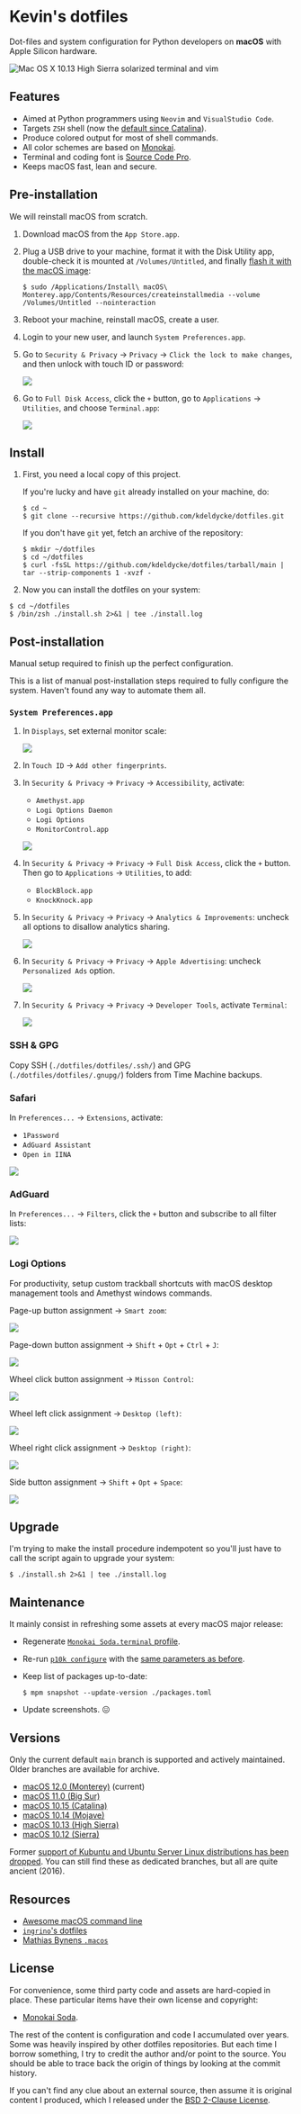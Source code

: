 # Kevin's dotfiles

Dot-files and system configuration for Python developers on **macOS** with
Apple Silicon hardware.

![Mac OS X 10.13 High Sierra solarized terminal and vim](https://raw.githubusercontent.com/kdeldycke/dotfiles/main/assets/macos-10.13.jpeg)

## Features

- Aimed at Python programmers using `Neovim` and `VisualStudio Code`.
- Targets `ZSH` shell (now the
  [default since Catalina](https://support.apple.com/en-gb/HT208050)).
- Produce colored output for most of shell commands.
- All color schemes are based on
  [Monokai](https://web.archive.org/web/20161107090516/http://www.monokai.nl/blog/2006/07/).
- Terminal and coding font is
  [Source Code Pro](https://en.wikipedia.org/wiki/Source_Code_Pro).
- Keeps macOS fast, lean and secure.

## Pre-installation

We will reinstall macOS from scratch.

1. Download macOS from the `App Store.app`.

1. Plug a USB drive to your machine, format it with the Disk Utility app,
   double-check it is mounted at `/Volumes/Untitled`, and finally
   [flash it with the macOS image](https://support.apple.com/en-us/HT201372):

   ```shell-session
   $ sudo /Applications/Install\ macOS\ Monterey.app/Contents/Resources/createinstallmedia --volume /Volumes/Untitled --nointeraction
   ```

1. Reboot your machine, reinstall macOS, create a user.

1. Login to your new user, and launch `System Preferences.app`.

1. Go to `Security & Privacy` → `Privacy` → `Click the lock to make changes`,
   and then unlock with touch ID or password:

   ![](https://raw.githubusercontent.com/kdeldycke/dotfiles/main/assets/system-preferences-security-privacy-unlock.png)

1. Go to `Full Disk Access`, click the `+` button, go to `Applications` →
   `Utilities`, and choose `Terminal.app`:

   ![](https://raw.githubusercontent.com/kdeldycke/dotfiles/main/assets/terminal-full-disk-access.png)

## Install

1. First, you need a local copy of this project.

   If you're lucky and have `git` already installed on your machine, do:

   ```shell-session
   $ cd ~
   $ git clone --recursive https://github.com/kdeldycke/dotfiles.git
   ```

   If you don't have `git` yet, fetch an archive of the repository:

   ```shell-session
   $ mkdir ~/dotfiles
   $ cd ~/dotfiles
   $ curl -fsSL https://github.com/kdeldycke/dotfiles/tarball/main | tar --strip-components 1 -xvzf -
   ```

1. Now you can install the dotfiles on your system:

```shell-session
$ cd ~/dotfiles
$ /bin/zsh ./install.sh 2>&1 | tee ./install.log
```

## Post-installation

Manual setup required to finish up the perfect configuration.

This is a list of manual post-installation steps required to fully configure
the system. Haven't found any way to automate them all.

### `System Preferences.app`

1. In `Displays`, set external monitor scale:

   ![](https://raw.githubusercontent.com/kdeldycke/dotfiles/main/assets/external-display-scale.png)

1. In `Touch ID` → `Add other fingerprints`.

1. In `Security & Privacy` → `Privacy` → `Accessibility`, activate:

   - `Amethyst.app`
   - `Logi Options Daemon`
   - `Logi Options`
   - `MonitorControl.app`

   ![](https://raw.githubusercontent.com/kdeldycke/dotfiles/main/assets/accessibility-preferences.png)

1. In `Security & Privacy` → `Privacy` → `Full Disk Access`, click the `+`
   button. Then go to `Applications` → `Utilities`, to add:

   - `BlockBlock.app`
   - `KnockKnock.app`

1. In `Security & Privacy` → `Privacy` → `Analytics & Improvements`: uncheck
   all options to disallow analytics sharing.

   ![](https://raw.githubusercontent.com/kdeldycke/dotfiles/main/assets/analytics-and-improvements-preferences.png)

1. In `Security & Privacy` → `Privacy` → `Apple Advertising`: uncheck
   `Personalized Ads` option.

   ![](https://raw.githubusercontent.com/kdeldycke/dotfiles/main/assets/apple-advertising-preferences.png)

1. In `Security & Privacy` → `Privacy` → `Developer Tools`, activate
   `Terminal`:

   ![](https://raw.githubusercontent.com/kdeldycke/dotfiles/main/assets/developer-tools-preferences.png)

### SSH & GPG

Copy SSH (`./dotfiles/dotfiles/.ssh/`) and GPG (`./dotfiles/dotfiles/.gnupg/`)
folders from Time Machine backups.

### Safari

In `Preferences...` → `Extensions`, activate:

- `1Password`
- `AdGuard Assistant`
- `Open in IINA`

![](https://raw.githubusercontent.com/kdeldycke/dotfiles/main/assets/safari-active-extensions.png)

### AdGuard

In `Preferences...` → `Filters`, click the `+` button and subscribe to all
filter lists:

![](https://raw.githubusercontent.com/kdeldycke/dotfiles/main/assets/adguard-filter-lists-subscription.png)

### Logi Options

For productivity, setup custom trackball shortcuts with macOS desktop
management tools and Amethyst windows commands.

Page-up button assignment → `Smart zoom`:

![](https://raw.githubusercontent.com/kdeldycke/dotfiles/main/assets/logitech-mx-ergo-page-up.png)

Page-down button assignment → `Shift` + `Opt` + `Ctrl` + `J`:

![](https://raw.githubusercontent.com/kdeldycke/dotfiles/main/assets/logitech-mx-ergo-page-down.png)

Wheel click button assignment → `Misson Control`:

![](https://raw.githubusercontent.com/kdeldycke/dotfiles/main/assets/logitech-mx-ergo-wheel-click.png)

Wheel left click assignment → `Desktop (left)`:

![](https://raw.githubusercontent.com/kdeldycke/dotfiles/main/assets/logitech-mx-ergo-wheel-left.png)

Wheel right click assignment → `Desktop (right)`:

![](https://raw.githubusercontent.com/kdeldycke/dotfiles/main/assets/logitech-mx-ergo-wheel-right.png)

Side button assignment → `Shift` + `Opt` + `Space`:

![](https://raw.githubusercontent.com/kdeldycke/dotfiles/main/assets/logitech-mx-ergo-side-button.png)

## Upgrade

I'm trying to make the install procedure indempotent so you'll just have to
call the script again to upgrade your system:

```shell-session
$ ./install.sh 2>&1 | tee ./install.log
```

## Maintenance

It mainly consist in refreshing some assets at every macOS major release:

- Regenerate
  [`Monokai Soda.terminal` profile](https://github.com/kdeldycke/dotfiles/blob/main/assets/Monokai%20Soda.terminal).

- Re-run
  [`p10k configure`](https://github.com/romkatv/powerlevel10k#configuration-wizard)
  with the
  [same parameters as before](https://github.com/kdeldycke/dotfiles/blob/main/dotfiles/.p10k.zsh#L3-L6).

- Keep list of packages up-to-date:

  ```shell-session
  $ mpm snapshot --update-version ./packages.toml
  ```

- Update screenshots. 😖

## Versions

Only the current default `main` branch is supported and actively maintained.
Older branches are available for archive.

- [macOS 12.0 (Monterey)](https://github.com/kdeldycke/dotfiles/tree/main)
  (current)
- [macOS 11.0 (Big Sur)](https://github.com/kdeldycke/dotfiles/tree/macos-11)
- [macOS 10.15 (Catalina)](https://github.com/kdeldycke/dotfiles/tree/macos-10.15)
- [macOS 10.14 (Mojave)](https://github.com/kdeldycke/dotfiles/tree/macos-10.14)
- [macOS 10.13 (High Sierra)](https://github.com/kdeldycke/dotfiles/tree/macos-10.13)
- [macOS 10.12 (Sierra)](https://github.com/kdeldycke/dotfiles/tree/macos-10.12)

Former
[support of Kubuntu and Ubuntu Server Linux distributions has been dropped](https://github.com/kdeldycke/dotfiles/commit/e667245f6a4c90c6d41907e392adb74c5acfcf13).
You can still find these as dedicated branches, but all are quite ancient
(2016).

## Resources

- [Awesome macOS command line](https://git.herrbischoff.com/awesome-macos-command-line/about/)
- [`ingrino`'s dotfiles](https://github.com/lingrino/dotfiles)
- [Mathias Bynens `.macos`](https://github.com/mathiasbynens/dotfiles/blob/master/.macos)

## License

For convenience, some third party code and assets are hard-copied in place.
These particular items have their own license and copyright:

- [Monokai Soda](https://github.com/lysyi3m/macos-terminal-themes#monokai-soda-download).

The rest of the content is configuration and code I accumulated over years.
Some was heavily inspired by other dotfiles repositories. But each time I
borrow something, I try to credit the author and/or point to the source. You
should be able to trace back the origin of things by looking at the commit
history.

If you can't find any clue about an external source, then assume it is original
content I produced, which I released under the
[BSD 2-Clause License](LICENSE.md).
